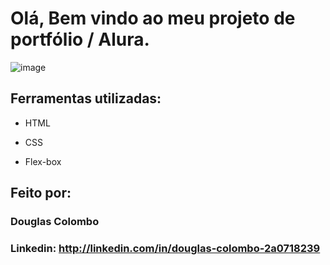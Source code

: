 # Olá, Bem vindo ao meu projeto de portfólio / Alura.

![image](https://github.com/user-attachments/assets/ac61fcec-9ac1-4a18-ab5e-0218cd591b13)

## Ferramentas utilizadas:

* HTML

* CSS

* Flex-box

## Feito por:

### Douglas Colombo

### Linkedin: http://linkedin.com/in/douglas-colombo-2a0718239
